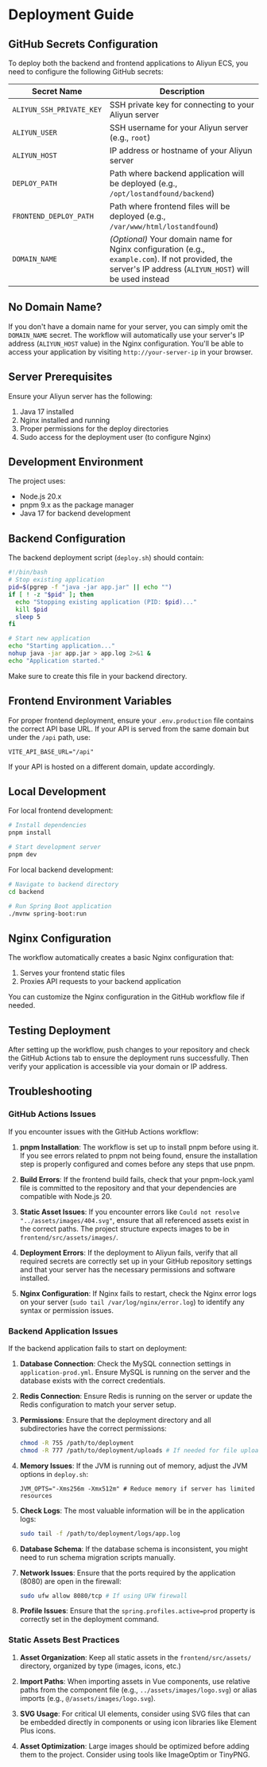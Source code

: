 # Deployment Guide

## GitHub Secrets Configuration

To deploy both the backend and frontend applications to Aliyun ECS, you need to configure the following GitHub secrets:

| Secret Name | Description |
|-------------|-------------|
| `ALIYUN_SSH_PRIVATE_KEY` | SSH private key for connecting to your Aliyun server |
| `ALIYUN_USER` | SSH username for your Aliyun server (e.g., `root`) |
| `ALIYUN_HOST` | IP address or hostname of your Aliyun server |
| `DEPLOY_PATH` | Path where backend application will be deployed (e.g., `/opt/lostandfound/backend`) |
| `FRONTEND_DEPLOY_PATH` | Path where frontend files will be deployed (e.g., `/var/www/html/lostandfound`) |
| `DOMAIN_NAME` | *(Optional)* Your domain name for Nginx configuration (e.g., `example.com`). If not provided, the server's IP address (`ALIYUN_HOST`) will be used instead |

## No Domain Name?

If you don't have a domain name for your server, you can simply omit the `DOMAIN_NAME` secret. The workflow will automatically use your server's IP address (`ALIYUN_HOST` value) in the Nginx configuration. You'll be able to access your application by visiting `http://your-server-ip` in your browser.

## Server Prerequisites

Ensure your Aliyun server has the following:

1. Java 17 installed
2. Nginx installed and running
3. Proper permissions for the deploy directories
4. Sudo access for the deployment user (to configure Nginx)

## Development Environment

The project uses:
- Node.js 20.x
- pnpm 9.x as the package manager
- Java 17 for backend development

## Backend Configuration

The backend deployment script (`deploy.sh`) should contain:

```bash
#!/bin/bash
# Stop existing application
pid=$(pgrep -f "java -jar app.jar" || echo "")
if [ ! -z "$pid" ]; then
  echo "Stopping existing application (PID: $pid)..."
  kill $pid
  sleep 5
fi

# Start new application
echo "Starting application..."
nohup java -jar app.jar > app.log 2>&1 &
echo "Application started."
```

Make sure to create this file in your backend directory.

## Frontend Environment Variables

For proper frontend deployment, ensure your `.env.production` file contains the correct API base URL. If your API is served from the same domain but under the `/api` path, use:

```
VITE_API_BASE_URL="/api"
```

If your API is hosted on a different domain, update accordingly.

## Local Development

For local frontend development:

```bash
# Install dependencies
pnpm install

# Start development server
pnpm dev
```

For local backend development:

```bash
# Navigate to backend directory
cd backend

# Run Spring Boot application
./mvnw spring-boot:run
```

## Nginx Configuration

The workflow automatically creates a basic Nginx configuration that:

1. Serves your frontend static files
2. Proxies API requests to your backend application

You can customize the Nginx configuration in the GitHub workflow file if needed.

## Testing Deployment

After setting up the workflow, push changes to your repository and check the GitHub Actions tab to ensure the deployment runs successfully. Then verify your application is accessible via your domain or IP address.

## Troubleshooting

### GitHub Actions Issues

If you encounter issues with the GitHub Actions workflow:

1. **pnpm Installation**: The workflow is set up to install pnpm before using it. If you see errors related to pnpm not being found, ensure the installation step is properly configured and comes before any steps that use pnpm.

2. **Build Errors**: If the frontend build fails, check that your pnpm-lock.yaml file is committed to the repository and that your dependencies are compatible with Node.js 20.

3. **Static Asset Issues**: If you encounter errors like `Could not resolve "../assets/images/404.svg"`, ensure that all referenced assets exist in the correct paths. The project structure expects images to be in `frontend/src/assets/images/`.

4. **Deployment Errors**: If the deployment to Aliyun fails, verify that all required secrets are correctly set up in your GitHub repository settings and that your server has the necessary permissions and software installed.

5. **Nginx Configuration**: If Nginx fails to restart, check the Nginx error logs on your server (`sudo tail /var/log/nginx/error.log`) to identify any syntax or permission issues.

### Backend Application Issues

If the backend application fails to start on deployment:

1. **Database Connection**: Check the MySQL connection settings in `application-prod.yml`. Ensure MySQL is running on the server and the database exists with the correct credentials.

2. **Redis Connection**: Ensure Redis is running on the server or update the Redis configuration to match your server setup.

3. **Permissions**: Ensure that the deployment directory and all subdirectories have the correct permissions:
   ```bash
   chmod -R 755 /path/to/deployment
   chmod -R 777 /path/to/deployment/uploads # If needed for file uploads
   ```

4. **Memory Issues**: If the JVM is running out of memory, adjust the JVM options in `deploy.sh`:
   ```
   JVM_OPTS="-Xms256m -Xmx512m" # Reduce memory if server has limited resources
   ```

5. **Check Logs**: The most valuable information will be in the application logs:
   ```bash
   sudo tail -f /path/to/deployment/logs/app.log
   ```

6. **Database Schema**: If the database schema is inconsistent, you might need to run schema migration scripts manually.

7. **Network Issues**: Ensure that the ports required by the application (8080) are open in the firewall:
   ```bash
   sudo ufw allow 8080/tcp # If using UFW firewall
   ```

8. **Profile Issues**: Ensure that the `spring.profiles.active=prod` property is correctly set in the deployment command.

### Static Assets Best Practices

1. **Asset Organization**: Keep all static assets in the `frontend/src/assets/` directory, organized by type (images, icons, etc.)

2. **Import Paths**: When importing assets in Vue components, use relative paths from the component file (e.g., `../assets/images/logo.svg`) or alias imports (e.g., `@/assets/images/logo.svg`).

3. **SVG Usage**: For critical UI elements, consider using SVG files that can be embedded directly in components or using icon libraries like Element Plus icons.

4. **Asset Optimization**: Large images should be optimized before adding them to the project. Consider using tools like ImageOptim or TinyPNG. 